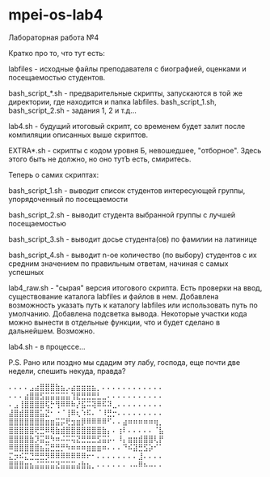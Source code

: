 # mpei-os-lab4

Лабораторная работа №4


Кратко про то, что тут есть:

labfiles - исходные файлы преподавателя с биографией, оценками и посещаемостью студентов.

bash_script_*.sh - предварительные скрипты, запускаются в той же директории, где находится и папка labfiles. bash_script_1.sh, bash_script_2.sh - задания 1, 2 и т.д...

lab4.sh - будущий итоговый скрипт, со временем будет залит после компиляции описанных выше скриптов.

EXTRA*.sh - скрипты с кодом уровня Б, невошедшее, "отборное". Здесь этого быть не должно, но оно тутЪ есть, смиритесь.


Теперь о самих скриптах:

bash_script_1.sh - выводит список студентов интересующей группы, упорядоченный по посещаемости

bash_script_2.sh - выводит студента выбранной группы с лучшей посещаемостью

bash_script_3.sh - выводит досье студента(ов) по фамилии на латинице

bash_script_4.sh - выводит n-ое количество (по выбору) студентов с их средним значением по правильным ответам, начиная с самых успешных

lab4_raw.sh - "сырая" версия итогового скрипта. Есть проверки на ввод, существование каталога labfiles и файлов в нем. Добавлена возможность указать путь к каталогу labfiles или использовать путь по умолчанию. Добавлена подсветка вывода. Некоторые участки кода можно вынести в отдельные функции, что и будет сделано в дальнейшем. Возможно.

lab4.sh - в процессе... 

P.S. Рано или поздно мы сдадим эту лабу, господа, еще почти две недели, спешить некуда, правда?

⠄⠄⠄⠄⣠⣴⣿⣿⣿⣷⣦⡠⣴⣶⣶⣶⣦⡀⠄⠄⠄⠄⠄⠄⠄⠄⠄⠄⠄⠄
⠄⠄⠄⣴⣿⣿⣫⣭⣭⣭⣭⣥⢹⣟⣛⣛⣛⣃⣀⠄⠄⠄⠄⠄⠄⠄⠄⠄⠄⠄
⠄⣠⢸⣿⣿⣿⣿⢯⡓⢻⠿⠿⠷⡜⣯⠭⢽⠿⠯⠽⣀⠄⠄⠄⠄⠄⠄⠄⠄⠄
⣼⣿⣾⣿⣿⣿⣥⣝⠂⠐⠈⢸⠿⢆⠱⠯⠄⠈⠸⣛⡒⠄⠄⠄⠄⠄⠄⠄⠄⠄
⣿⣿⣿⣿⣿⣿⣿⣶⣶⣭⡭⢟⣲⣶⡿⠿⠿⠿⠿⠋⠄⠄⣴⠶⠶⠶⠶⠶⢶⡀
⣿⣿⣿⣿⣿⢟⣛⠿⢿⣷⣾⣿⣿⣿⣿⣿⣿⣿⣷⡄⠄⢰⠇⠄⠄⠄⠄⠄⠈⣧
⣿⣿⣿⣿⣷⡹⣭⣛⠳⠶⠬⠭⢭⣝⣛⣛⣛⣫⣭⡥⠄⠸⡄⣶⣶⣾⣿⣿⢇⡟
⠿⣿⣿⣿⣿⣿⣦⣭⣛⣛⡛⠳⠶⠶⠶⣶⣶⣶⠶⠄⠄⠄⠙⠮⣽⣛⣫⡵⠊⠁
⣍⡲⠮⣍⣙⣛⣛⡻⠿⠿⠿⠿⠿⠿⠿⠖⠂⠄⠄⠄⠄⠄⠄⠄⠄⣸⠄⠄⠄⠄
⣿⣿⣿⣶⣦⣬⣭⣭⣭⣝⣭⣭⣭⣴⣷⣦⡀⠄⠄⠄⠄⠄⠄⠠⠤⠿⠦⠤⠄⠄

